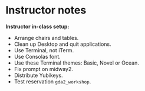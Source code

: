 # Instructor notes

**Instructor in-class setup:**

+ Arrange chairs and tables.
+ Clean up Desktop and quit applications.
+ Use Terminal, not iTerm.
+ Use Consolas font.
+ Use these Terminal themes: Basic, Novel or Ocean.
+ Fix prompt on midway2.
+ Distribute Yubikeys.
+ Test reservation `gda2_workshop`.
 
